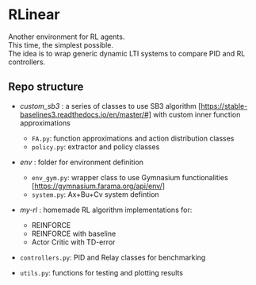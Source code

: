 # RLinear

Another environment for RL agents.    
This time, the simplest possible.   
The idea is to wrap generic dynamic LTI systems to compare PID and RL controllers.    

## Repo structure
- *custom_sb3* : a series of classes to use SB3 algorithm [https://stable-baselines3.readthedocs.io/en/master/#] with custom inner function approximations
    - `FA.py`: function approximations and action distribution classes
    - `policy.py`: extractor and policy classes

- *env* : folder for environment definition
    - `env_gym.py`: wrapper class to use Gymnasium functionalities [https://gymnasium.farama.org/api/env/]
    - `system.py`: Ax+Bu+Cv system defintion

- *my-rl* : homemade RL algorithm implementations for:
    - REINFORCE
    - REINFORCE with baseline
    - Actor Critic with TD-error

- `controllers.py`: PID and Relay classes for benchmarking
- `utils.py`: functions for testing and plotting results

